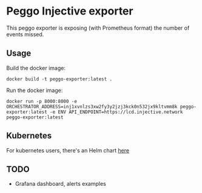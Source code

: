 # Peggo Injective exporter

This peggo exporter is exposing (with Prometheus format) the number of events missed.

## Usage

Build the docker image:

`docker build -t peggo-exporter:latest .`

Run the docker image:

`docker run -p 8000:8000 -e ORCHESTRATOR_ADDRESS=inj1xvnlzs3xw2fy3y2jzj3kck0n532jx9kltvmm8k peggo-exporter:latest -e ENV API_ENDPOINT=https://lcd.injective.network peggo-exporter:latest`

## Kubernetes

For kubernetes users, there's an Helm chart [here](https://github.com/StakeLab-Zone/StakeLab/tree/main/Charts/peggo-exporter)

## TODO

- Grafana dashboard, alerts examples
